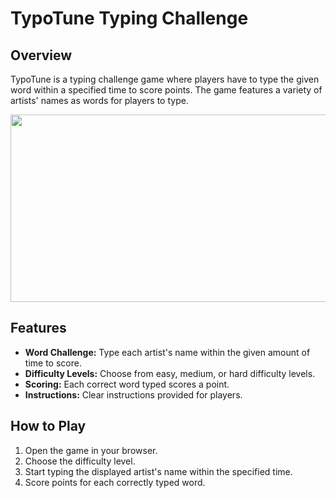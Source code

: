 # TypoTune Typing Challenge

## Overview

TypoTune is a typing challenge game where players have to type the given word within a specified time to score points. The game features a variety of artists' names as words for players to type.


<img src="typotunedemo.gif" width="600" height="300" />

## Features

- **Word Challenge:** Type each artist's name within the given amount of time to score.
- **Difficulty Levels:** Choose from easy, medium, or hard difficulty levels.
- **Scoring:** Each correct word typed scores a point.
- **Instructions:** Clear instructions provided for players.

## How to Play

1. Open the game in your browser.
2. Choose the difficulty level.
3. Start typing the displayed artist's name within the specified time.
4. Score points for each correctly typed word.

